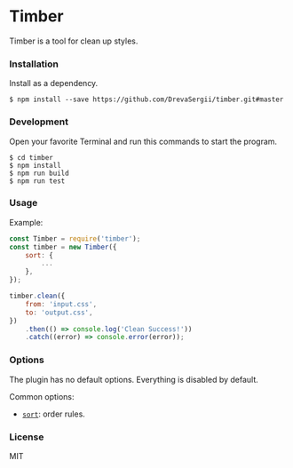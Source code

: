 # Timber

Timber is a tool for clean up styles.

### Installation

Install as a dependency.

```
$ npm install --save https://github.com/DrevaSergii/timber.git#master
```

### Development

Open your favorite Terminal and run this commands to start the program.

```
$ cd timber
$ npm install
$ npm run build
$ npm run test
```

### Usage

Example:

```javascript
const Timber = require('timber');
const timber = new Timber({
    sort: {
        ...
    },
});

timber.clean({
    from: 'input.css',
    to: 'output.css',
})
    .then(() => console.log('Clean Success!'))
    .catch((error) => console.error(error));
```

### Options
The plugin has no default options. Everything is disabled by default.

Common options:
* [`sort`](https://www.npmjs.com/package/postcss-sorting): order rules.

### License

MIT
